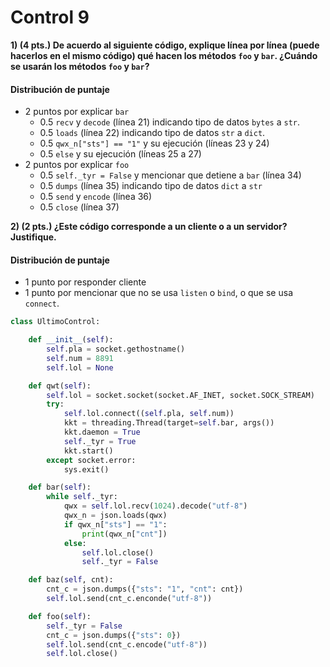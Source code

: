 # Control 9

**1) (4 pts.) De acuerdo al siguiente código, explique línea por línea (puede hacerlos en el mismo código) qué hacen los métodos `foo` y `bar`. ¿Cuándo se usarán los métodos `foo` y `bar`?**

#### Distribución de puntaje

- 2 puntos por explicar `bar`
	- 0.5 `recv` y `decode` (línea 21) indicando tipo de datos `bytes` a `str`.
	- 0.5 `loads` (línea 22) indicando tipo de datos `str` a `dict`.
	- 0.5 `qwx_n["sts"] == "1"` y su ejecución (líneas 23 y 24)
	- 0.5 `else` y su ejecución (líneas 25 a 27)
- 2 puntos por explicar `foo`
	- 0.5 `self._tyr = False` y mencionar que detiene a `bar` (línea 34)
	- 0.5 `dumps` (línea 35) indicando tipo de datos `dict` a `str`
	- 0.5 `send` y `encode` (línea 36)
	- 0.5 `close` (línea 37)

**2) (2 pts.) ¿Este código corresponde a un cliente o a un servidor? Justifique.**

#### Distribución de puntaje

- 1 punto por responder cliente
- 1 punto por mencionar que no se usa `listen` o `bind`, o que se usa `connect`.

```python
class UltimoControl:

    def __init__(self):
        self.pla = socket.gethostname()
        self.num = 8891
        self.lol = None

    def qwt(self):
        self.lol = socket.socket(socket.AF_INET, socket.SOCK_STREAM)
        try:
            self.lol.connect((self.pla, self.num))
            kkt = threading.Thread(target=self.bar, args())
            kkt.daemon = True
            self._tyr = True
            kkt.start()
        except socket.error:
            sys.exit()

    def bar(self):
        while self._tyr:
            qwx = self.lol.recv(1024).decode("utf-8")
            qwx_n = json.loads(qwx)
            if qwx_n["sts"] == "1":
                print(qwx_n["cnt"])
            else:
                self.lol.close()
                self._tyr = False

    def baz(self, cnt):
        cnt_c = json.dumps({"sts": "1", "cnt": cnt})
        self.lol.send(cnt_c.enconde("utf-8"))

    def foo(self):
        self._tyr = False
        cnt_c = json.dumps({"sts": 0})
        self.lol.send(cnt_c.encode("utf-8"))
        self.lol.close()
```

